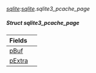 _[sqlite](../../modules/sqlite/sqlite-module.md):[sqlite](../../modules/sqlite/sqlite-module.md).sqlite3\_pcache\_page_
##### Struct sqlite3\_pcache\_page

| Fields | |
|:---|:---|
| [pBuf](sqlite-sqlite3_pcache_page-pbuf.md) |  |
| [pExtra](sqlite-sqlite3_pcache_page-pextra.md) |  |
